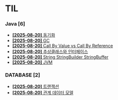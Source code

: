 # TIL
 
### Java [6]
- [**[2025-08-20]**  동기화](https://github.com/A-lass/TIL/blob/main/Java/동기화.md)
- [**[2025-08-20]**  GC](https://github.com/A-lass/TIL/blob/main/Java/GC.md)
- [**[2025-08-20]**  Call By Value vs Call By Reference](https://github.com/A-lass/TIL/blob/main/Java/Call_By_Value_vs_Call_By_Reference.md)
- [**[2025-08-20]**  추상클래스와 인터페이스](https://github.com/A-lass/TIL/blob/main/Java/추상클래스와_인터페이스.md)
- [**[2025-08-20]**  String StringBuilder StringBuffer](https://github.com/A-lass/TIL/blob/main/Java/String_StringBuilder_StringBuffer.md)
- [**[2025-08-20]**  JVM](https://github.com/A-lass/TIL/blob/main/Java/JVM.md)
### DATABASE [2]
- [**[2025-08-20]**  트랜잭션](https://github.com/A-lass/TIL/blob/main/DATABASE/트랜잭션.md)
- [**[2025-08-20]**  관계 데이터 모델](https://github.com/A-lass/TIL/blob/main/DATABASE/관계_데이터_모델.md)
